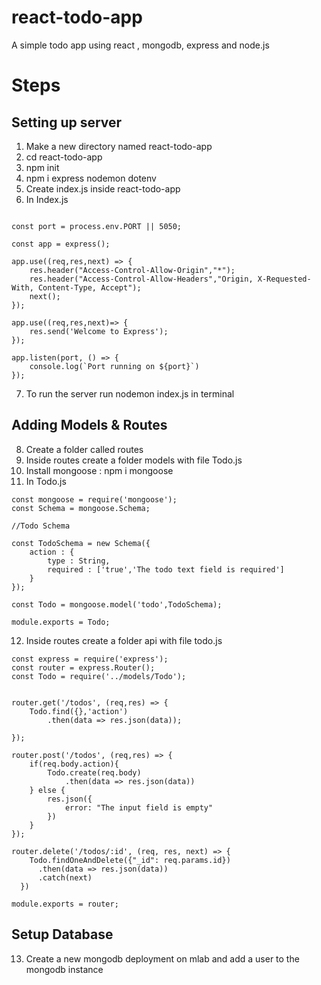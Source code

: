 # react-todo-app
A simple todo app using react , mongodb, express and node.js

# Steps
## Setting up server
1. Make a new directory named react-todo-app
2. cd react-todo-app
3. npm init
4. npm i express nodemon dotenv
5. Create index.js inside react-todo-app
6. In Index.js
```const express = require('express');

const port = process.env.PORT || 5050;

const app = express();

app.use((req,res,next) => {
    res.header("Access-Control-Allow-Origin","*");
    res.header("Access-Control-Allow-Headers","Origin, X-Requested-With, Content-Type, Accept");
    next();
});

app.use((req,res,next)=> {
    res.send('Welcome to Express');
});

app.listen(port, () => {
    console.log(`Port running on ${port}`)
});
```
7. To run the server run nodemon index.js in terminal

## Adding Models & Routes

8. Create a folder called routes
9. Inside routes create a folder models with file Todo.js
10. Install mongoose : npm i mongoose
11. In Todo.js
```
const mongoose = require('mongoose');
const Schema = mongoose.Schema;

//Todo Schema

const TodoSchema = new Schema({
    action : {
        type : String,
        required : ['true','The todo text field is required']
    }
});

const Todo = mongoose.model('todo',TodoSchema);

module.exports = Todo;
```
12. Inside routes create a folder api with file todo.js
```
const express = require('express');
const router = express.Router();
const Todo = require('../models/Todo');


router.get('/todos', (req,res) => {
    Todo.find({},'action')
        .then(data => res.json(data));
        
});

router.post('/todos', (req,res) => {
    if(req.body.action){
        Todo.create(req.body)
            .then(data => res.json(data))
    } else {
        res.json({
            error: "The input field is empty"
        })
    }
});

router.delete('/todos/:id', (req, res, next) => {
    Todo.findOneAndDelete({"_id": req.params.id})
      .then(data => res.json(data))
      .catch(next)
  })  

module.exports = router;
```
## Setup Database

13. Create a new mongodb deployment on mlab and add a user to the mongodb instance





